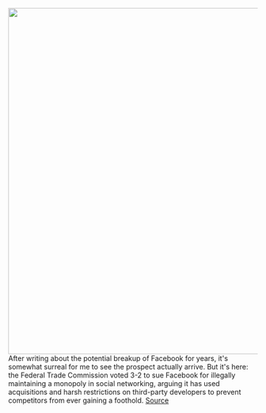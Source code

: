 <img src='https://cdn.vox-cdn.com/thumbor/J6NdTsxPDZFkjKfrCaajHhu5mRM=/0x0:2040x1360/1200x800/filters:focal(857x517:1183x843)/cdn.vox-cdn.com/uploads/chorus_image/image/68490633/acastro_180406_1777_facebook_Congress_0003.0.0.jpg' width='700px' /><br/>
After writing about the potential breakup of Facebook for years, it's somewhat surreal for me to see the prospect actually arrive. But it's here: the Federal Trade Commission voted 3-2 to sue Facebook for illegally maintaining a monopoly in social networking, arguing it has used acquisitions and harsh restrictions on third-party developers to prevent competitors from ever gaining a foothold.
<a href='https://www.theverge.com/2020/12/10/22166978/facebook-ftc-antitrust-instagram-whatsapp-tiktok'> Source <a/>